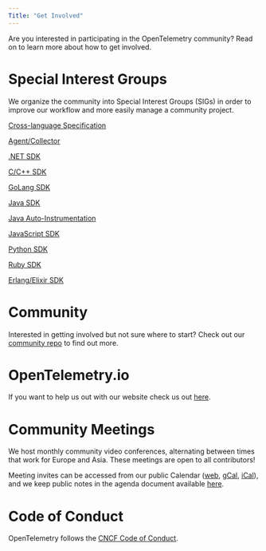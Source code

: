 ```yaml
---
Title: "Get Involved"
---
```


Are you interested in participating in the OpenTelemetry community? Read on to learn more
about how to get involved.

# Special Interest Groups
We organize the community into Special Interest Groups (SIGs) in order to improve our workflow and more easily manage a community project.  

[Cross-language Specification](https://github.com/open-telemetry/community#cross-language-specification)

[Agent/Collector](https://github.com/open-telemetry/community#agentcollector)

[.NET SDK](https://github.com/open-telemetry/community#net-sdk)

[C/C++ SDK](https://github.com/open-telemetry/community#cc-sdk)

[GoLang SDK](https://github.com/open-telemetry/community#golang-sdk)

[Java SDK](https://github.com/open-telemetry/community#java-sdk)

[Java Auto-Instrumentation](https://github.com/open-telemetry/community#java-auto-instrumentation)

[JavaScript SDK](https://github.com/open-telemetry/community#javascript-sdk)

[Python SDK](https://github.com/open-telemetry/community#python-sdk)

[Ruby SDK](https://github.com/open-telemetry/community#ruby-sig)

[Erlang/Elixir SDK](https://github.com/open-telemetry/community#erlangelixir-sdk)

# Community 
Interested in getting involved but not sure where to start? Check out our [community repo](https://github.com/open-telemetry/community) to find out more.

# OpenTelemetry.io
If you want to help us out with our website check us out [here](https://github.com/open-telemetry/opentelemetry.io).

# Community Meetings
We host monthly community video conferences, alternating between times that work for Europe and Asia. These meetings are open to all contributors!

Meeting invites can be accessed from our public Calendar ([web](https://calendar.google.com/calendar/embed?src=google.com_b79e3e90j7bbsa2n2p5an5lf60%40group.calendar.google.com), [gCal](https://calendar.google.com/calendar?cid=Z29vZ2xlLmNvbV9iNzllM2U5MGo3YmJzYTJuMnA1YW41bGY2MEBncm91cC5jYWxlbmRhci5nb29nbGUuY29t), [iCal](https://calendar.google.com/calendar/ical/google.com_b79e3e90j7bbsa2n2p5an5lf60%40group.calendar.google.com/public/basic.ics)), and we keep public notes in the agenda document available [here](https://docs.google.com/document/d/1uvua6R-VnOpMmAjM3b7j3jQDFz6KHDzbEX4ZaZ9BFso/edit).

# Code of Conduct  
OpenTelemetry follows the [CNCF Code of Conduct](https://github.com/cncf/foundation/blob/master/code-of-conduct.md).